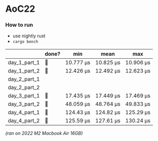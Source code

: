 # AoC22
### How to run
* use nightly rust
* `cargo bench`


|| done? | min | mean | max |
|---|---|-----|------|-----|
|  day_1_part_1 | :star2: | 10.777 µs | 10.825 µs | 10.906 µs | 
|  day_1_part_2 | :star2: | 12.426 µs | 12.492 µs | 12.623 µs | 
|  day_2_part_1 ||||| 
|  day_2_part_2 |||||
|  day_3_part_1 | :star2: | 17.435 µs | 17.449 µs | 17.469 µs | 
|  day_3_part_2 | :star2: | 48.059 µs | 48.764 µs | 49.833 µs |     
|  day_4_part_1 | :star2: | 124.43 µs | 124.82 µs | 125.29 µs |     
|  day_4_part_2 | :star2: | 125.59 µs | 127.61 µs | 130.24 µs | 

*(ran on 2022 M2 Macbook Air 16GB)*